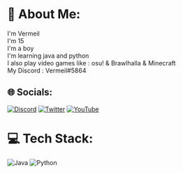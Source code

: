 # 💫 About Me:
I'm Vermeil<br>I'm 15<br>I'm a boy<br>I'm learning java and python<br>I also play video games like : osu! & Brawlhalla & Minecraft<br>My Discord : Vermeil#5864


## 🌐 Socials:
[![Discord](https://img.shields.io/badge/Discord-%237289DA.svg?logo=discord&logoColor=white)](htttps://discord.gg/https://discord.gg/pvdQGns5X5) [![Twitter](https://img.shields.io/badge/Twitter-%231DA1F2.svg?logo=Twitter&logoColor=white)](https://twitter.com/@Vermeilosu) [![YouTube](https://img.shields.io/badge/YouTube-%23FF0000.svg?logo=YouTube&logoColor=white)](https://www.youtube.com/channel/UCmUZzOebtUhqiqUq9EHxzqg) 

# 💻 Tech Stack:
![Java](https://img.shields.io/badge/java-%23ED8B00.svg?style=for-the-badge&logo=java&logoColor=white) ![Python](https://img.shields.io/badge/python-3670A0?style=for-the-badge&logo=python&logoColor=ffdd54)
